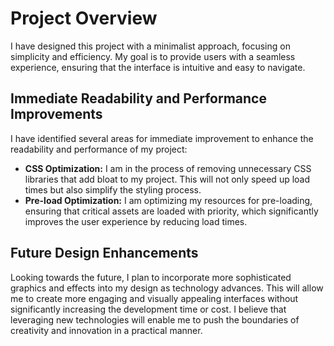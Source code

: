 # Project Overview

I have designed this project with a minimalist approach, focusing on simplicity and efficiency. My goal is to provide users with a seamless experience, ensuring that the interface is intuitive and easy to navigate.

## Immediate Readability and Performance Improvements

I have identified several areas for immediate improvement to enhance the readability and performance of my project:
- **CSS Optimization:** I am in the process of removing unnecessary CSS libraries that add bloat to my project. This will not only speed up load times but also simplify the styling process.
- **Pre-load Optimization:** I am optimizing my resources for pre-loading, ensuring that critical assets are loaded with priority, which significantly improves the user experience by reducing load times.

## Future Design Enhancements

Looking towards the future, I plan to incorporate more sophisticated graphics and effects into my design as technology advances. This will allow me to create more engaging and visually appealing interfaces without significantly increasing the development time or cost. I believe that leveraging new technologies will enable me to push the boundaries of creativity and innovation in a practical manner.
